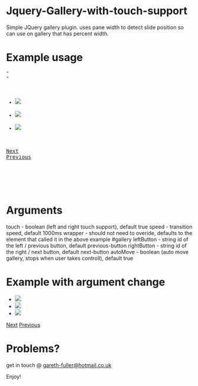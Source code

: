 Jquery-Gallery-with-touch-support
=================================

Simple JQuery gallery plugin. uses pane width to detect slide position so can use on gallery that has percent width.

Example usage
=================================

<pre>
<code>"<div id='gallery-wrapper'>"</code>

<ul id="gallery">
<li><img src="some/img" /></li>
<li><img src="some/img" /></li>
<li><img src="some/img" /></li>
</ul>
<a href="#" title="Next" id="next-button">Next</a>
<a href="#" title="Previous" id="previous-button">Previous</a>
</div>
    
<script type="text/javascript">
$('#gallery').garethGallery();
</script>
</code>
</pre>

Arguments
==================================
touch       - boolean (left and right touch support), default true
speed       - transition speed, default 1000ms
wrapper     - should not need to overide, defaults to the element that called it in the above example #gallery
leftButton  - string id of the left / previous button, default previous-button
rightButton - string id of the right / next button, default next-button
autoMove    - boolean (auto move gallery, stops when user takes controll), default true

Example with argument change
================================

<div id="gallery-wrapper">
  <ul id="gallery">
    <li><img src="some/img" /></li>
    <li><img src="some/img" /></li>
    <li><img src="some/img" /></li>
  </ul>
  <a href="#" title="Next" id="next-button-new">Next</a>
  <a href="#" title="Previous" id="previous-button-new">Previous</a>
</div>

<script type="text/javascript">
  $('#gallery').garethGallery({ 'leftButton' : 'previous-button-new',
                                'rightButton' : 'next-button-new',
                                'speed' : 2000
                                'touch' : false });
</script>

Problems?
================================

get in touch @ gareth-fuller@hotmail.co.uk

Enjoy!